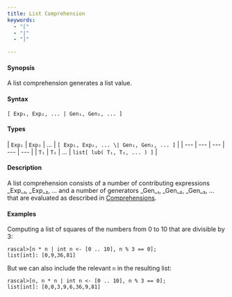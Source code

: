 ```yaml
---
title: List Comprehension
keywords:
  - "["
  - "|"
  - "]"

---
```


#### Synopsis

A list comprehension generates a list value.

#### Syntax

`[ Exp₁, Exp₂, ... | Gen₁, Gen₂, ... ]`

#### Types


| `Exp₁` | `Exp₂` | ... | `[ Exp₁, Exp₂, ... \| Gen₁, Gen₂, ... ]`  |
| --- | --- | --- | --- | --- |
| `T₁`   | `T₂`   | ... | `list[ lub( T₁, T₂, ... ) ]`                   |


#### Description

A list comprehension consists of a number of contributing expressions _Exp_₁, _Exp_₂, ... and a number of
generators _Gen_₁, _Gen_₂, _Gen_₃, ... that are evaluated as described in [Comprehensions](../../../../../Rascal/Expressions/Comprehensions/index.md).

#### Examples

Computing a list of squares of the numbers from 0 to 10 that are divisible by 3:

```rascal-shell 
rascal>[n * n | int n <- [0 .. 10], n % 3 == 0];
list[int]: [0,9,36,81]
```
But we can also include the relevant `n` in the resulting list:

```rascal-shell 
rascal>[n, n * n | int n <- [0 .. 10], n % 3 == 0];
list[int]: [0,0,3,9,6,36,9,81]
```


